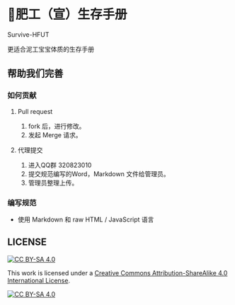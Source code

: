 # 🧱肥工（宣）生存手册

Survive-HFUT

更适合泥工宝宝体质的生存手册

## 帮助我们完善

### 如何贡献

1. Pull request

   1. fork 后，进行修改。
   2. 发起 Merge 请求。

2. 代理提交

   1. 进入QQ群 320823010
   2. 提交规范编写的Word，Markdown 文件给管理员。
   3. 管理员整理上传。

### 编写规范

- 使用 Markdown 和 raw HTML / JavaScript 语言

## LICENSE

[![CC BY-SA 4.0][cc-by-sa-shield]][cc-by-sa]

This work is licensed under a [Creative Commons Attribution-ShareAlike 4.0
International License][cc-by-sa].

[![CC BY-SA 4.0][cc-by-sa-image]][cc-by-sa]

[cc-by-sa]: http://creativecommons.org/licenses/by-sa/4.0/
[cc-by-sa-image]: https://licensebuttons.net/l/by-sa/4.0/88x31.png
[cc-by-sa-shield]: https://img.shields.io/badge/License-CC%20BY--SA%204.0-lightgrey.svg
